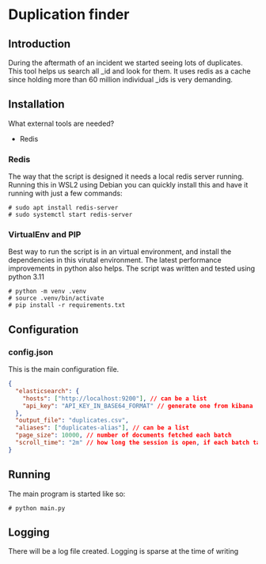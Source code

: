 # Duplication finder

## Introduction
During the aftermath of an incident we started seeing lots of duplicates. This tool helps us search all _id and look for them.
It uses redis as a cache since holding more than 60 million individual _ids is very demanding.


## Installation

What external tools are needed?

- Redis

### Redis

The way that the script is designed it needs a local redis server running. Running this in WSL2 using Debian you can quickly install this and have it running with just a few commands:

```
# sudo apt install redis-server
# sudo systemctl start redis-server
```

### VirtualEnv and PIP

Best way to run the script is in an virtual environment, and install the dependencies in this virutal environment. The latest performance improvements in python also helps. The script was written and tested using python 3.11

```
# python -m venv .venv
# source .venv/bin/activate
# pip install -r requirements.txt
```

## Configuration

### config.json

This is the main configuration file. 

```json
{
  "elasticsearch": {
    "hosts": ["http://localhost:9200"], // can be a list
    "api_key": "API_KEY_IN_BASE64_FORMAT" // generate one from kibana
  },
  "output_file": "duplicates.csv",
  "aliases": ["duplicates-alias"], // can be a list
  "page_size": 10000, // number of documents fetched each batch
  "scroll_time": "2m" // how long the session is open, if each batch takes longer to fetch, you need to change this
}
```

## Running

The main program is started like so:
```
# python main.py
```

## Logging

There will be a log file created. Logging is sparse at the time of writing